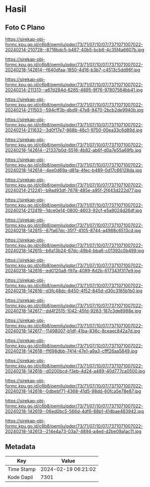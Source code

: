 # Hasil

## Foto C Plano

https://sirekap-obj-formc.kpu.go.id/c6b8/pemilu/pdpr/73/71/07/10/07/7371071007022-20240214-210728--8716bdc5-b487-40b5-bcb6-4c35f4a6607b.jpg

https://sirekap-obj-formc.kpu.go.id/c6b8/pemilu/pdpr/73/71/07/10/07/7371071007022-20240218-142614--f640dfaa-1850-4d16-b3b7-c4513c5dd96f.jpg

https://sirekap-obj-formc.kpu.go.id/c6b8/pemilu/pdpr/73/71/07/10/07/7371071007022-20240214-211313--a67d284d-6265-4895-9f76-97807564bb41.jpg

https://sirekap-obj-formc.kpu.go.id/c6b8/pemilu/pdpr/73/71/07/10/07/7371071007022-20240214-211503--594cff3b-dbd9-47e8-9470-2bcb2de9940b.jpg

https://sirekap-obj-formc.kpu.go.id/c6b8/pemilu/pdpr/73/71/07/10/07/7371071007022-20240214-211632--3d0f17e7-868b-46c1-9750-00ea33c6d89d.jpg

https://sirekap-obj-formc.kpu.go.id/c6b8/pemilu/pdpr/73/71/07/10/07/7371071007022-20240218-142614--21337b0d-5516-4b82-ab6f-d0a7e55a69fb.jpg

https://sirekap-obj-formc.kpu.go.id/c6b8/pemilu/pdpr/73/71/07/10/07/7371071007022-20240218-142614--4ee0d69a-d81a-4fec-b489-0d17c66128da.jpg

https://sirekap-obj-formc.kpu.go.id/c6b8/pemilu/pdpr/73/71/07/10/07/7371071007022-20240214-212241--b9ad93df-7678-485e-a95f-2f443d222d77.jpg

https://sirekap-obj-formc.kpu.go.id/c6b8/pemilu/pdpr/73/71/07/10/07/7371071007022-20240214-212419--1dce0e14-0800-4603-92cf-e5a9024d26df.jpg

https://sirekap-obj-formc.kpu.go.id/c6b8/pemilu/pdpr/73/71/07/10/07/7371071007022-20240218-142615--67fa67dc-35f7-4105-8744-a4988c6513cd.jpg

https://sirekap-obj-formc.kpu.go.id/c6b8/pemilu/pdpr/73/71/07/10/07/7371071007022-20240218-142615--b6a13b24-67dc-49b4-bba6-c01392c0b499.jpg

https://sirekap-obj-formc.kpu.go.id/c6b8/pemilu/pdpr/73/71/07/10/07/7371071007022-20240218-142616--ed0120a8-f97a-4089-8d2b-617343f317e9.jpg

https://sirekap-obj-formc.kpu.go.id/c6b8/pemilu/pdpr/73/71/07/10/07/7371071007022-20240218-142616--d3fc48dc-8450-4f52-845d-d30c3165b1b0.jpg

https://sirekap-obj-formc.kpu.go.id/c6b8/pemilu/pdpr/73/71/07/10/07/7371071007022-20240218-142617--dd4f2515-1042-45fd-9263-187c3de8988e.jpg

https://sirekap-obj-formc.kpu.go.id/c6b8/pemilu/pdpr/73/71/07/10/07/7371071007022-20240218-142617--11498007-b1df-41ba-836c-8ceaec842a7d.jpg

https://sirekap-obj-formc.kpu.go.id/c6b8/pemilu/pdpr/73/71/07/10/07/7371071007022-20240218-142618--ff698dbb-7414-47e1-a9a3-cfff26aa5849.jpg

https://sirekap-obj-formc.kpu.go.id/c6b8/pemilu/pdpr/73/71/07/10/07/7371071007022-20240218-142618--d0200bcd-f3eb-4d24-a489-40d777ca0500.jpg

https://sirekap-obj-formc.kpu.go.id/c6b8/pemilu/pdpr/73/71/07/10/07/7371071007022-20240218-142618--0dbebf71-4368-41d5-98dd-60fca5e78e87.jpg

https://sirekap-obj-formc.kpu.go.id/c6b8/pemilu/pdpr/73/71/07/10/07/7371071007022-20240218-142619--06ed0bc5-566d-4df6-88b1-414bae483942.jpg

https://sirekap-obj-formc.kpu.go.id/c6b8/pemilu/pdpr/73/71/07/10/07/7371071007022-20240218-142613--214e4a73-03a7-4894-a4ed-d2be09a1ac11.jpg


## Metadata

| Key        | Value               |
| ---------- | ------------------- |
| Time Stamp | 2024-02-19 06:21:02 |
| Kode Dapil | 7301                |



